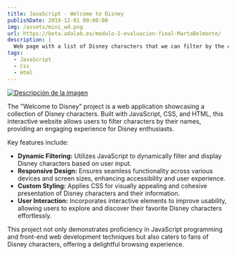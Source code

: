 ```yaml
---
title: JavaScript - Welcome to Disney
publishDate: 2019-12-01 00:00:00
img: /assets/mini_wd.png
url: https://beta.adalab.es/modulo-2-evaluacion-final-MartaBelmonte/
description: |
  Web page with a list of Disney characters that we can filter by the character's name.
tags:
  - JavaScript
  - Css
  - Html
---
```

[![Descripción de la imagen](/assets/mini_wd.png)](https://beta.adalab.es/modulo-2-evaluacion-final-MartaBelmonte/)

The "Welcome to Disney" project is a web application showcasing a collection of Disney characters. Built with JavaScript, CSS, and HTML, this interactive website allows users to filter characters by their names, providing an engaging experience for Disney enthusiasts.

Key features include:

- **Dynamic Filtering:** Utilizes JavaScript to dynamically filter and display Disney characters based on user input.
- **Responsive Design:** Ensures seamless functionality across various devices and screen sizes, enhancing accessibility and user experience.
- **Custom Styling:** Applies CSS for visually appealing and cohesive presentation of Disney characters and their information.
- **User Interaction:** Incorporates interactive elements to improve usability, allowing users to explore and discover their favorite Disney characters effortlessly.

This project not only demonstrates proficiency in JavaScript programming and front-end web development techniques but also caters to fans of Disney characters, offering a delightful browsing experience.
